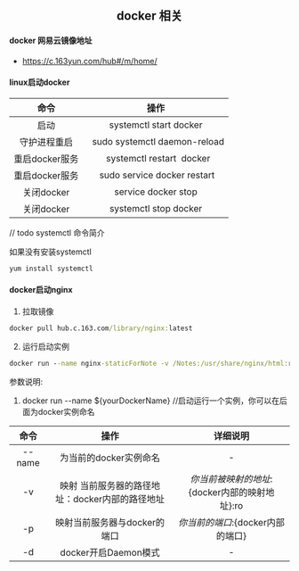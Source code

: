 <center><h2>docker 相关</h2></center>

#### docker 网易云镜像地址
* https://c.163yun.com/hub#/m/home/

#### linux启动docker
|命令|操作|
|:---:|:---:|
|启动|systemctl start docker|
|守护进程重启 |  sudo systemctl daemon-reload|
|重启docker服务 |  systemctl restart  docker|
|重启docker服务 | sudo service docker restart|
|关闭docker   |service docker stop|   
|关闭docker  |systemctl stop docker|

// todo systemctl 命令简介

如果没有安装systemctl
```cmd
yum install systemctl
```
#### docker启动nginx

1. 拉取镜像
```cmd
docker pull hub.c.163.com/library/nginx:latest 
```

2. 运行启动实例
```cmd
docker run --name nginx-staticForNote -v /Notes:/usr/share/nginx/html:ro -p 3000:80 -d nginx
```

参数说明:
1. docker run --name ${yourDockerName} //启动运行一个实例，你可以在后面为docker实例命名

|命令|操作|详细说明|
|:---:|:---:|:---:|
|--name|为当前的docker实例命名|-|
|-v|映射 当前服务器的路径地址：docker内部的路径地址| ${你当前被映射的地址}:${docker内部的映射地址}:ro|
|-p|映射当前服务器与docker的端口|${你当前的端口}:${docker内部的端口}|
|-d|docker开启Daemon模式|-|

